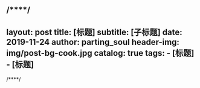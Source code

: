 
/****/
---
layout:     post
title:      [标题]
subtitle:   [子标题]
date:       2019-11-24
author:     parting_soul
header-img: img/post-bg-cook.jpg
catalog: true
tags:
    - [标题]
    - [标题]
---
/****/